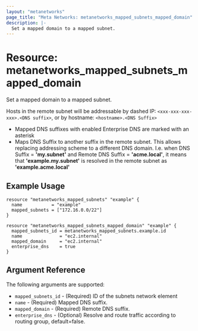 ```yaml
---
layout: "metanetworks"
page_title: "Meta Networks: metanetworks_mapped_subnets_mapped_domain"
description: |-
  Set a mapped domain to a mapped subnet.
---
```


# Resource: metanetworks_mapped_subnets_mapped_domain

Set a mapped domain to a mapped subnet.

Hosts in the remote subnet will be addressable by dashed IP: `<xxx-xxx-xxx-xxx>.<DNS suffix>`, or by hostname: `<hostname>.<DNS Suffix>`

* Mapped DNS suffixes with enabled Enterprise DNS are marked with an asterisk
* Maps DNS Suffix to another suffix in the remote subnet. This allows replacing addressing scheme to a different DNS domain. I.e. when DNS Suffix = **'my.subnet'** and Remote DNS Suffix = **'acme.local'**, it means that **'example.my.subnet'** is resolved in the remote subnet as **'example.acme.local'**

## Example Usage

```hcl
resource "metanetworks_mapped_subnets" "example" {
  name           = "example"
  mapped_subnets = ["172.16.0.0/22"]
}

resource "metanetworks_mapped_subnets_mapped_domain" "example" {
  mapped_subnets_id = metanetworks_mapped_subnets.example.id
  name              = "ec2.internal"
  mapped_domain     = "ec2.internal"
  enterprise_dns    = true
}
```

## Argument Reference

The following arguments are supported:

* `mapped_subnets_id` - (Required) ID of the subnets network element
* `name` - (Required) Mapped DNS suffix.
* `mapped_domain` - (Required) Remote DNS suffix.
* `enterprise_dns` - (Optional) Resolve and route traffic according to routing group, default=false.
